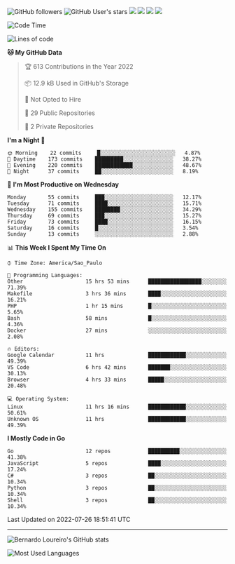 ![GitHub followers](https://img.shields.io/github/followers/bernardolm?style=for-the-badge&label=GitHub%20followers) ![GitHub User's stars](https://img.shields.io/github/stars/bernardolm?style=for-the-badge&label=GitHub%20User's%20stars) [![](https://img.shields.io/static/v1?logo=linkedin&label=LinkedIn&message=bernardolm&color=0A66C2&style=for-the-badge)](https://www.linkedin.com/in/bernardolm) [![](https://img.shields.io/static/v1?logo=lastdotfm&label=last.fm&message=bernardolm&color=D51007&style=for-the-badge)](https://www.last.fm/user/bernardolm) [![](https://img.shields.io/static/v1?logo=spotify&label=spotify&message=bernardolou&color=1ED760&style=for-the-badge)](https://open.spotify.com/user/bernardolou) [![](https://img.shields.io/static/v1?logo=awesomelists&label=My%20awesome%20stars&message=⭐⭐⭐&color=FC60A8&style=for-the-badge)](https://github.com/bernardolm/awesome-stars)

<!--START_SECTION:waka-->
![Code Time](http://img.shields.io/badge/Code%20Time-1%2C604%20hrs%2016%20mins-blue)

![Lines of code](https://img.shields.io/badge/From%20Hello%20World%20I%27ve%20Written--16%20Thousand%20lines%20of%20code-blue)

**🐱 My GitHub Data** 

> 🏆 613 Contributions in the Year 2022
 > 
> 📦 12.9 kB Used in GitHub's Storage 
 > 
> 🚫 Not Opted to Hire
 > 
> 📜 29 Public Repositories 
 > 
> 🔑 2 Private Repositories  
 > 
**I'm a Night 🦉** 

```text
🌞 Morning    22 commits     █░░░░░░░░░░░░░░░░░░░░░░░░   4.87% 
🌆 Daytime    173 commits    █████████░░░░░░░░░░░░░░░░   38.27% 
🌃 Evening    220 commits    ████████████░░░░░░░░░░░░░   48.67% 
🌙 Night      37 commits     ██░░░░░░░░░░░░░░░░░░░░░░░   8.19%

```
📅 **I'm Most Productive on Wednesday** 

```text
Monday       55 commits     ███░░░░░░░░░░░░░░░░░░░░░░   12.17% 
Tuesday      71 commits     ████░░░░░░░░░░░░░░░░░░░░░   15.71% 
Wednesday    155 commits    ████████░░░░░░░░░░░░░░░░░   34.29% 
Thursday     69 commits     ███░░░░░░░░░░░░░░░░░░░░░░   15.27% 
Friday       73 commits     ████░░░░░░░░░░░░░░░░░░░░░   16.15% 
Saturday     16 commits     █░░░░░░░░░░░░░░░░░░░░░░░░   3.54% 
Sunday       13 commits     ░░░░░░░░░░░░░░░░░░░░░░░░░   2.88%

```


📊 **This Week I Spent My Time On** 

```text
⌚︎ Time Zone: America/Sao_Paulo

💬 Programming Languages: 
Other                    15 hrs 53 mins      █████████████████░░░░░░░░   71.39% 
Makefile                 3 hrs 36 mins       ████░░░░░░░░░░░░░░░░░░░░░   16.21% 
PHP                      1 hr 15 mins        █░░░░░░░░░░░░░░░░░░░░░░░░   5.65% 
Bash                     58 mins             █░░░░░░░░░░░░░░░░░░░░░░░░   4.36% 
Docker                   27 mins             ░░░░░░░░░░░░░░░░░░░░░░░░░   2.08%

🔥 Editors: 
Google Calendar          11 hrs              ████████████░░░░░░░░░░░░░   49.39% 
VS Code                  6 hrs 42 mins       ███████░░░░░░░░░░░░░░░░░░   30.13% 
Browser                  4 hrs 33 mins       █████░░░░░░░░░░░░░░░░░░░░   20.48%

💻 Operating System: 
Linux                    11 hrs 16 mins      ████████████░░░░░░░░░░░░░   50.61% 
Unknown OS               11 hrs              ████████████░░░░░░░░░░░░░   49.39%

```

**I Mostly Code in Go** 

```text
Go                       12 repos            ██████████░░░░░░░░░░░░░░░   41.38% 
JavaScript               5 repos             ████░░░░░░░░░░░░░░░░░░░░░   17.24% 
C#                       3 repos             ██░░░░░░░░░░░░░░░░░░░░░░░   10.34% 
Python                   3 repos             ██░░░░░░░░░░░░░░░░░░░░░░░   10.34% 
Shell                    3 repos             ██░░░░░░░░░░░░░░░░░░░░░░░   10.34%

```



 Last Updated on 2022-07-26 18:51:41 UTC
<!--END_SECTION:waka-->

---

![Bernardo Loureiro's GitHub stats](https://github-readme-stats.vercel.app/api?username=bernardolm&count_private=true&show_icons=true&theme=nightowl&include_all_commits=true)

![Most Used Languages](https://github-readme-stats.vercel.app/api/top-langs/?username=bernardolm&theme=nightowl&langs_count=99)
